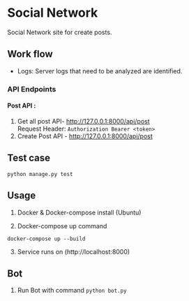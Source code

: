 # Social Network

Social Network site for create posts.

## Work flow

- Logs: Server logs that need to be analyzed are identified.

### API Endpoints

#### Post API :
1. Get all post API- http://127.0.0.1:8000/api/post </br>
Request Header: 
``
Authorization Bearer <token>
``
2. Create Post API - http://127.0.0.1:8000/api/post </br>

## Test case
```
python manage.py test
```

## Usage

1. Docker & Docker-compose install (Ubuntu)

2. Docker-compose up command
```
docker-compose up --build
```
3. Service runs on (http://localhost:8000)

## Bot
1. Run Bot with command `python bot.py`
